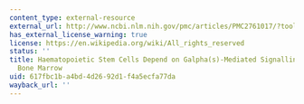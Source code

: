 ```yaml
---
content_type: external-resource
external_url: http://www.ncbi.nlm.nih.gov/pmc/articles/PMC2761017/?tool=pubmed
has_external_license_warning: true
license: https://en.wikipedia.org/wiki/All_rights_reserved
status: ''
title: Haematopoietic Stem Cells Depend on Galpha(s)-Mediated Signalling to Engraft
  Bone Marrow
uid: 617fbc1b-a4bd-4d26-92d1-f4a5ecfa77da
wayback_url: ''
---
```

